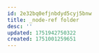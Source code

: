 ```yaml
---
id: 2e32bq0efjnbdyd5cyj5bnw
title: _node-ref folder
desc: ''
updated: 1751942750322
created: 1751001259651
---
```

